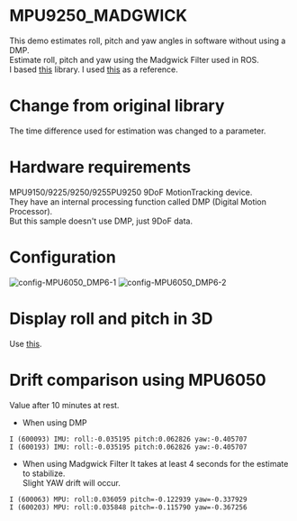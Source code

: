 # MPU9250_MADGWICK
This demo estimates roll, pitch and yaw angles in software without using a DMP.   
Estimate roll, pitch and yaw using the Madgwick Filter used in ROS.   
I based [this](https://github.com/arduino-libraries/MadgwickAHRS) library.
I used [this](https://github.com/arduino-libraries/MadgwickAHRS/blob/master/examples/Visualize101/Visualize101.ino) as a reference.   

# Change from original library
The time difference used for estimation was changed to a parameter.   

# Hardware requirements
MPU9150/9225/9250/9255PU9250 9DoF MotionTracking device.   
They have an internal processing function called DMP (Digital Motion Processor).   
But this sample doesn't use DMP, just 9DoF data.   

# Configuration

![config-MPU6050_DMP6-1](https://user-images.githubusercontent.com/6020549/224453334-ad69a635-0767-4d94-8193-c11160b10eb7.jpg)
![config-MPU6050_DMP6-2](https://user-images.githubusercontent.com/6020549/224453337-8529aa7f-76dd-4b70-9bff-a43888973534.jpg)

# Display roll and pitch in 3D
Use [this](https://github.com/thecountoftuscany/PyTeapot-Quaternion-Euler-cube-rotation).   

# Drift comparison using MPU6050
Value after 10 minutes at rest.   
- When using DMP
```
I (600093) IMU: roll:-0.035195 pitch:0.062826 yaw:-0.405707
I (600193) IMU: roll:-0.035195 pitch:0.062826 yaw:-0.405707
```

- When using Madgwick Filter
It takes at least 4 seconds for the estimate to stabilize.   
Slight YAW drift will occur.   
```
I (600063) MPU: roll:0.036059 pitch=-0.122939 yaw=-0.337929
I (600203) MPU: roll:0.035848 pitch=-0.115790 yaw=-0.367256
```

